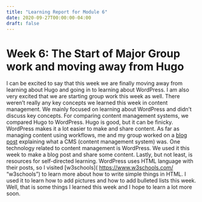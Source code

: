```yaml
---
title: "Learning Report for Module 6"
date: 2020-09-27T00:00:00-04:00
draft: false
---
```


Week 6: The Start of Major Group work and moving away from Hugo
================================================================
I can be excited to say that this week we are finally moving away from learning about Hugo and going in to learning about WordPress. I am also very excited that we are starting group work this week as well. There weren’t really any key concepts we learned this week in content management. We mainly focused on learning about WordPress and didn’t discuss key concepts. For comparing content management systems, we compared Hugo to WordPress. Hugo is good, but it can be finicky. WordPress makes it a lot easier to make and share content. As far as managing content using workflows, me and my group worked on a [blog post]( https://sised.is.uky.edu/ict302wp/2020/09/26/monday-group-2-weekly-blog-post-1-what-is-a-cms/ "What is a CMS") explaining what a CMS (content management system) was. One technology related to content management is WordPress. We used it this week to make a blog post and share some content. Lastly, but not least, is resources for self-directed learning. WordPress uses HTML language with their posts, so I visited [w3schools]( https://www.w3schools.com/ “w3schools”) to learn more about how to write simple things in HTML. I used it to learn how to add pictures and how to add bulleted lists this week. Well, that is some things I learned this week and I hope to learn a lot more soon.
